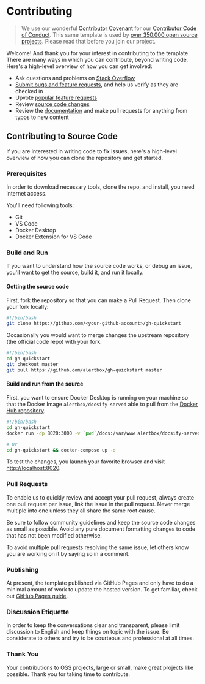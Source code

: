 # Contributing

> We use our wonderful [Contributor Covenant](http://contributor-covenant.org/) for our [Contributor Code of Conduct](CODE_OF_CONDUCT.md). This same template is used by [over 350,000 open source projects](https://github.com/search?l=Markdown&q=%22Contributor+Covenant%22+fork%3Afalse&type=Code). Please read that before you join our project.

Welcome! And thank you for your interest in contributing to the template. There are many ways in which you can contribute, beyond writing code. Here's a high-level overview of how you can get involved:

- Ask questions and problems on [Stack Overflow]()
- [Submit bugs and feature requests](https://github.com/alertbox/gh-quickstart/issues), and help us verify as they are checked in
- Upvote [popular feature requests]()
- Review [source code changes](https://github.com/alertbox/gh-quickstart/pulls)
- Review the [documentation](docs) and make pull requests for anything from typos to new content

## Contributing to Source Code

If you are interested in writing code to fix issues, here's a high-level overview of how you can clone the repository and get started.

### Prerequisites

In order to download necessary tools, clone the repo, and install, you need internet access.

You'll need following tools:

- Git
- VS Code
- Docker Desktop
- Docker Extension for VS Code

### Build and Run

If you want to understand how the source code works, or debug an issue, you'll want to get the source, build it, and run it locally.

#### Getting the source code

First, fork the repository so that you can make a Pull Request. Then clone your fork locally:

```bash
#!/bin/bash
git clone https://github.com/<your-github-account>/gh-quickstart
```

Occasionally you would want to merge changes the upstream repository (the official code repo) with your fork.

```bash
#!/bin/bash
cd gh-quickstart
git checkout master
git pull https://github.com/alertbox/gh-quickstart master
```

#### Build and run from the source

First, you want to ensure Docker Desktop is running on your machine so that the Docker Image `alertbox/docsify-served` able to pull from the [Docker Hub repository]().

```bash
#!/bin/bash
cd gh-quickstart
docker run -dp 8020:3000 -v `pwd`/docs:/var/www alertbox/docsify-served

# Or
cd gh-quickstart && docker-compose up -d
```

To test the changes, you launch your favorite browser and visit [http://localhost:8020](http://localhost:8020).

### Pull Requests

To enable us to quickly review and accept your pull request, always create one pull request per issue, link the issue in the pull request. Never merge multiple into one unless they all share the same root cause.

Be sure to follow community guidelines and keep the source code changes as small as possible. Avoid any pure document formatting changes to code that has not been modified otherwise.

To avoid multiple pull requests resolving the same issue, let others know you are working on it by saying so in a comment.

### Publishing

At present, the template published via GitHub Pages and only have to do a minimal amount of work to update the hosted version. To get familiar, check out [GitHub Pages guide]().

### Discussion Etiquette

In order to keep the conversations clear and transparent, please limit discussion to English and keep things on topic with the issue. Be considerate to others and try to be courteous and professional at all times.

### Thank You

Your contributions to OSS projects, large or small, make great projects like possible. Thank you for taking time to contribute.
